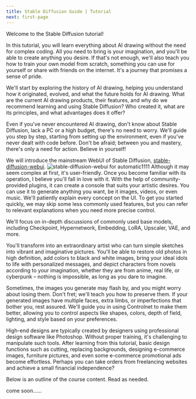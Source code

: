 ```yaml
---
title: Stable Diffusion Guide | Tutorial
next: first-page
---
```


Welcome to the Stable Diffusion tutorial!

In this tutorial, you will learn everything about AI drawing without the need for complex coding. All you need to bring is your imagination, and you'll be able to create anything you desire. If that's not enough, we'll also teach you how to train your own model from scratch, something you can use for yourself or share with friends on the internet. It's a journey that promises a sense of pride.

We'll start by exploring the history of AI drawing, helping you understand how it originated, evolved, and what the future holds for AI drawing. What are the current AI drawing products, their features, and why do we recommend learning and using Stable Diffusion? Who created it, what are its principles, and what advantages does it offer?

Even if you've never encountered AI drawing, don't know about Stable Diffusion, lack a PC or a high budget, there's no need to worry. We'll guide you step by step, starting from setting up the environment, even if you've never dealt with code before. Don't be afraid; between you and mastery, there's only a need for action. Believe in yourself!

We will introduce the mainstream WebUI of Stable Diffusion, [stable-diffusion-webui](https://github.com/AUTOMATIC1111/stable-diffusion-webui). <img alt="stable-diffusion-webui for automatic1111" loading="lazy" decoding="async" src="/images/stable-diffusion-webui.png" /> Although it may seem complex at first, it's user-friendly. Once you become familiar with its operation, I believe you'll fall in love with it. With the help of community-provided plugins, it can create a console that suits your artistic desires. You can use it to generate anything you want, be it images, videos, or even music. We'll patiently explain every concept on the UI. To get you started quickly, we may skip some less commonly used features, but you can refer to relevant explanations when you need more precise control.

We'll focus on in-depth discussions of commonly used base models, including Checkpoint, Hypernetwork, Embedding, LoRA, Upscaler, VAE, and more.

You'll transform into an extraordinary artist who can turn simple sketches into vibrant and imaginative pictures. You'll be able to restore old photos in high definition, add colors to black and white images, bring your ideal idols to life with personalized messages, and depict characters from novels according to your imagination, whether they are from anime, real life, or cyberpunk – nothing is impossible, as long as you dare to imagine.

Sometimes, the images you generate may flash by, and you might worry about losing them. Don't fret; we'll teach you how to preserve them. If your generated images have multiple faces, extra limbs, or imperfections that bother you, rest assured. We'll guide you in using Controlnet to make them better, allowing you to control aspects like shapes, colors, depth of field, lighting, and style based on your preferences.

High-end designs are typically created by designers using professional design software like Photoshop. Without proper training, it's challenging to manipulate such tools. After learning from this tutorial, basic design functions such as cutting, replacing backgrounds, designing e-commerce images, furniture pictures, and even some e-commerce promotional ads become effortless. Perhaps you can take orders from freelancing websites and achieve a small financial independence?

Below is an outline of the course content. Read as needed.

come soon……
